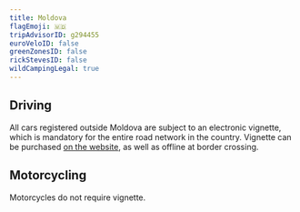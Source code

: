 ```yaml
---
title: Moldova
flagEmoji: 🇲🇩
tripAdvisorID: g294455
euroVeloID: false
greenZonesID: false
rickStevesID: false
wildCampingLegal: true
---
```


## Driving

All cars registered outside Moldova are subject to an electronic vignette, which is mandatory for the entire road network in the country. Vignette can be purchased [on the website](https://evinieta.gov.md/), as well as offline at border crossing.

## Motorcycling

Motorcycles do not require vignette.

